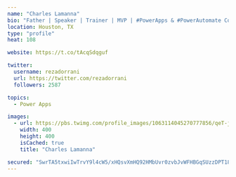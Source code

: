```yaml
---
name: "Charles Lamanna"
bio: "Father | Speaker | Trainer | MVP | #PowerApps & #PowerAutomate Community Super User | YouTuber Right-pointing triangle http://youtube.com/c/rezadorrani | Learn - Share - Clockwise rightwards and leftwards open circle arrows"
location: Houston, TX
type: "profile"
heat: 108

website: https://t.co/tAcqSdqguf

twitter:
  username: rezadorrani
  url: https://twitter.com/rezadorrani
  followers: 2587

topics:
  - Power Apps

images:
  - url: https://pbs.twimg.com/profile_images/1063114045270777856/qeT-jpWr_400x400.jpg
    width: 400
    height: 400
    isCached: true
    title: "Charles Lamanna"

secured: "SwrTA5txwiIwTrvY9l4cW5/xHQsvXmHQ92HMbUvr0zvbJvWFHBGqSUzzDPT181EVK1gEV9KpY38Utg26zK0kxvm0Jsku2KCvzj4ZFgAyPwnozmCKLFFKOLiVe370XZE0dnuaHC+svGJxt9s+Dyk3UK2Yvb1gMRMbZsqKkGAwngMdLkBqVuGv1DzkFkE2Qv1IDKKhlCyb4JocbX8IVfqzu/nXEd5D4+ZLyZg+hbwG4LPit6beBFv1/bIq8k7A4xbK7HkS7cjAvTLMuSHYB5cUDItT8ynY3Rc+1oj7nLhrBx2XDClXh4opCLm8E0/zRJkdZ+FuLHZAfUzJ2dw4WaBaOhjuwClNjlqT1L+MmhJtrFaKYWpYYHBRi1avcywXJyThBvR0w5nb8+PmwUigPuRpNkrI2c89wWhOaTTAcBbLWfQ=;go17r7AlVZV+vmQ3bdy+UQ=="
---
```


